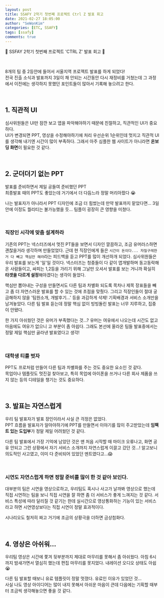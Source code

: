 ```yaml
---
layout: post
title: SSAFY 2학기 첫번째 프로젝트 Ctrl Z 발표 회고
date: 2021-02-27 18:05:00
author: "SeWonKim"
categories: [ETC, SSAFY]
tags: [ssafy]
comments: true
---
```


🐧 SSFAY 2학기 첫번째 프로젝트 'CTRL Z' 발표 회고 🐧

&nbsp;

8개의 팀 중 2등안에 들어서 서울지역 프로젝트 발표를 하게 되었다!     
전국 진출 소식과 발표까지 3일이 채 안되는 시간동안 다시 재정비를 거쳤는데 그 과정에서 이전에는 생각하지 못했던 포인트들이 많아서 기록해 놓으려고 한다.

&nbsp;
&nbsp;

## 1. 직관적 UI 

심사위원들은 UI만 잠깐 보고 앱을 파악해야하기 때문에 친절하고, 직관적인 UI가 중요하다.      
UI가 변경되면 PPT, 영상을 수정해야하기에 처리 우선순위 1순위인데 멋지고 직관적 UI를 생각해 내기엔 시간이 많이 부족하다.
그래서 아주 심플한 웹 사이트가 아니라면 **온보딩 화면**이 필요한 것 같다.

&nbsp;
&nbsp;

## 2. 군더더기 없는 PPT

발표를 준비하면서 제일 공들여 준비했던 PPT       
최종발표 때의 PPT도 좋았는데 거기에서 더 다듬느라 정말 머리아팠다 😭

나는 발표자가 아니라서 PPT 디자인에 조금 더 힘썼는데 만약 발표까지 맡았다면... 
3일 안에 이정도 퀄리티는 불가능했을 듯... 팀플이 굉장히 큰 영향을 미쳤다.

&nbsp;

### 직장인 시각에 맞춤 설계하라

기존의 PPT는 넥스터즈에서 멋진 PT들을 보면서 디자인 깔끔하고, 조금 유머러스하면 괜찮을거라 생각하며 만들었었다. 
근데 현 직장인에게 들은 `시간이 돈이다... 자질구레한거 다 빼고 핵심만 해라`라는 피드백을 듣고 PPT를 많이 개선하개 되었다.
심사위원들은 우리 발표를 보는게 '일'일 것이다. 넥스터즈는 청중들이 다 같이 앱개발하며 동고동락해온 사람들이고, 싸피는 1,2등을 가리기 위해 그날만 오셔서 발표를 보는 거니까 확실히 **타겟을 다르게 설정**해야겠다는 생각이 들었다.


핵심만 뽑아내는 구성을 만들면서도 다른 팀과 차별화 되도록 목차나 제목 장표들을 빼고 좀 더 자연스러운 발표를 할 수 있는 것에 초점을 맞췄다.
그리고 직장인들이 절대 궁금해하지 않을 '팀원소개, 개발후기...' 등을 과감하게 삭제! 기획배경과 서비스 소개만을 남겨놓았다.
다른 팀 발표 듣는데 정말 핵심 없이 빙빙돌린 발표는 너무 지루하고, 집중이 안됐다.

한 가지 아쉬웠던 것은 유머가 부족했다는 것...? 
유머는 여유에서 나오는데 시간도 없고 마음에도 여유가 없으니 고 부분이 좀 아쉽다.
그래도 본선에 올라온 팀들 발표중에서는 정말 제일 핵심만 골라낸 발표였다고 생각!

&nbsp;

### 대학생 티를 벗자

PPT도 프로처럼 만들어 다른 팀과 차별화를 주는 것도 중요한 요소인 것 같다.      
목업이나 템플릿도 멋진걸 찾아보고, 특히 목업에 아이폰을 쓰거나 다른 회사 제품을 쓰지 않는 등의 디테일을 챙기는 것도 중요하다.


&nbsp;
&nbsp;

## 3. 발표는 자연스럽게

우리 팀 발표자가 발표 장인이라서 사실 큰 걱정은 없었다.      
PPT 흐름을 발표자가 알아야하기에 PPT를 만들면서 이야기를 많이 주고받았는데 **임팩트 있는 도입부**가 정말 제일 어려웠던 것 같다.

다른 팀 발표에서 가장 기억에 남았던 것은 맨 처음 시작할 때 마이크 오류나고, 화면 공유 안되고 그런 상황에서 자기 서비스 소개까지 자연스럽게 이끌고 갔던 것...! 알고보니 의도적인 사고였고, 이미 다 준비되어 있었던 멘트였다고...😱

&nbsp;

### 시연도 자연스럽게 하면 정말 준비를 많이 한 것 같아 보인다.

대부분의 팀은 시연을 영상으로하고, 우리팀도 혹시나 사고가 날까봐 영상으로 했는데 직접 시연하는 팀을 보니 직접 시연을 잘 하면 좀 더 서비스가 좋게 느껴지는 것 같다. 서비스 특성에 따라 달리질 것 같기는 한데 실시간으로 영상통화하는 기능이 있는 서비스라고 하면 시연영상보다는 직접 시연이 정말 효과적이다.

시나리오도 철저히 짜고 거기에 조금의 상황극을 더하면 금상첨화다.

&nbsp;
&nbsp;

## 4. 영상은 아쉬워...

우리팀 영상은 시간에 쫓겨 뒷부분까지 제대로 마무리를 못해서 좀 아쉬웠다. 
아침 6시까지 밤새가면서 열심히 했는데 편집 마무리를 못지었다. 내레이션 오디오 상태도 아쉽😭

다른 팀 발표할 때보니 유료 템플릿이 정말 멋졌다. 유료인 이유가 있었던 것...      
사실 나도 영상 아이디어는 많이 내지 못해서 아쉬운 마음이 큰데 다음에는 기획할 때부터 조금씩 생각해놓으면 좋을 것 같다.


&nbsp;
&nbsp;
